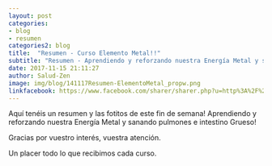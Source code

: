```yaml
---
layout: post
categories:
- blog
- resumen
categories2: blog
title:  "Resumen - Curso Elemento Metal!!"
subtitle: "Resumen - Aprendiendo y reforzando nuestra Energía Metal y sanando pulmones e intestino Grueso!"
date: 2017-11-15 21:11:27
author: Salud-Zen
image: img/blog/141117Resumen-ElementoMetal_propw.png
linkfacebook: https://www.facebook.com/sharer/sharer.php?u=http%3A%2F%2Fwww.salud-zen.com%2Fblog%2F2017%2F11%2F15%2Fenergia-metal.html&amp;src=sdkpreparse
---
```

Aquí tenéis un resumen y las fotitos de este fin de semana! Aprendiendo y reforzando nuestra Energía Metal y sanando pulmones e intestino Grueso!

Gracias por vuestro interés, vuestra atención.

Un placer todo lo que recibimos cada curso.
